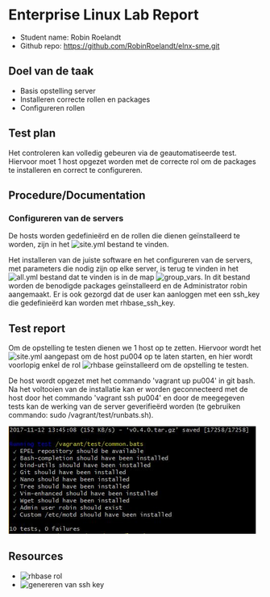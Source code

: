 # Enterprise Linux Lab Report

- Student name: Robin Roelandt
- Github repo: <https://github.com/RobinRoelandt/elnx-sme.git>

## Doel van de taak

- Basis opstelling server
- Installeren correcte rollen en packages
- Configureren rollen

## Test plan

Het controleren kan volledig gebeuren via de geautomatiseerde test. Hiervoor moet 1 host opgezet worden met de correcte rol om de packages te installeren en correct te configureren.

## Procedure/Documentation

### Configureren van de servers

De hosts worden gedefinieërd en de rollen die dienen geïnstalleerd te worden, zijn in het ![site.yml](https://github.com/RobinRoelandt/elnx-sme.git) bestand te vinden.

Het installeren van de juiste software en het configureren van de servers, met parameters die nodig zijn op elke server, is terug te vinden in het ![all.yml](https://github.com/RobinRoelandt/elnx-sme/blob/master/ansible/group_vars/all.yml) bestand dat te vinden is in de map ![group_vars](https://github.com/RobinRoelandt/elnx-sme/tree/master/ansible/group_vars).
In dit bestand worden de benodigde packages geïnstalleerd en de Administrator robin aangemaakt. Er is ook gezorgd dat de user kan aanloggen met een ssh_key die gedefinieërd kan worden met rhbase_ssh_key.

## Test report

Om de opstelling te testen dienen we 1 host op te zetten. Hiervoor wordt het ![site.yml](https://github.com/RobinRoelandt/elnx-sme.git) aangepast om de host pu004 op te laten starten, en hier wordt voorlopig enkel de rol ![rhbase](https://github.com/bertvv/ansible-role-rh-base) geïnstalleerd om de opstelling te testen.

De host wordt opgezet met het commando 'vagrant up pu004' in git bash.
Na het voltooien van de installatie kan er worden geconnecteerd met de host door het commando 'vagrant ssh pu004' en door de meegegeven tests kan de werking van de server geverifieërd worden (te gebruiken commando: sudo /vagrant/test/runbats.sh).

![Succesvolle tests server configuratie](https://github.com/RobinRoelandt/elnx-sme/blob/master/report/Screenshots/Server%20configuration.JPG)

## Resources

- ![rhbase rol](https://github.com/bertvv/ansible-role-rh-base)
- ![genereren van ssh key](https://help.github.com/articles/connecting-to-github-with-ssh/)
